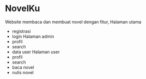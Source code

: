 # NovelKu
Website membaca dan membuat novel dengan fitur,
Halaman utama
- registrasi
- login
Halaman admin
- profil
- search
- data user
Halaman user
- profil
- search
- baca novel
- nulis novel

